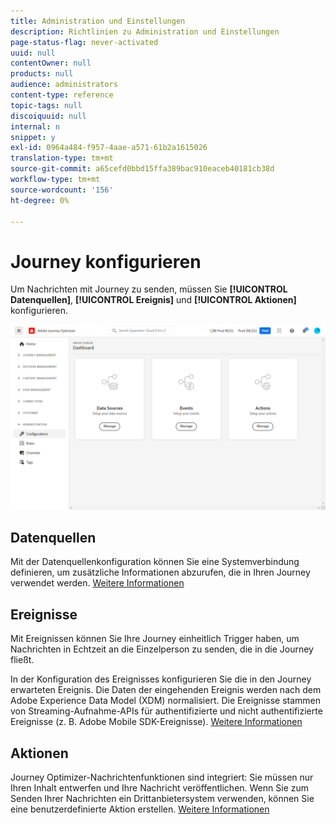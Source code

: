 ```yaml
---
title: Administration und Einstellungen
description: Richtlinien zu Administration und Einstellungen
page-status-flag: never-activated
uuid: null
contentOwner: null
products: null
audience: administrators
content-type: reference
topic-tags: null
discoiquuid: null
internal: n
snippet: y
exl-id: 0964a484-f957-4aae-a571-61b2a1615026
translation-type: tm+mt
source-git-commit: a65cefd0bbd15ffa389bac910eaceb40181cb38d
workflow-type: tm+mt
source-wordcount: '156'
ht-degree: 0%

---
```


# Journey konfigurieren

Um Nachrichten mit Journey zu senden, müssen Sie **[!UICONTROL Datenquellen]**, **[!UICONTROL Ereignis]** und **[!UICONTROL Aktionen]** konfigurieren.

![](../assets/admin-menu.png)

## Datenquellen

Mit der Datenquellenkonfiguration können Sie eine Systemverbindung definieren, um zusätzliche Informationen abzurufen, die in Ihren Journey verwendet werden. [Weitere Informationen](../../using/datasource/about-data-sources.md)

## Ereignisse

Mit Ereignissen können Sie Ihre Journey einheitlich Trigger haben, um Nachrichten in Echtzeit an die Einzelperson zu senden, die in die Journey fließt.

In der Konfiguration des Ereignisses konfigurieren Sie die in den Journey erwarteten Ereignis. Die Daten der eingehenden Ereignis werden nach dem Adobe Experience Data Model (XDM) normalisiert. Die Ereignisse stammen von Streaming-Aufnahme-APIs für authentifizierte und nicht authentifizierte Ereignisse (z. B. Adobe Mobile SDK-Ereignisse). [Weitere Informationen](../../using/event/about-events.md)

## Aktionen

Journey Optimizer-Nachrichtenfunktionen sind integriert: Sie müssen nur Ihren Inhalt entwerfen und Ihre Nachricht veröffentlichen. Wenn Sie zum Senden Ihrer Nachrichten ein Drittanbietersystem verwenden, können Sie eine benutzerdefinierte Aktion erstellen. [Weitere Informationen](../../using/action/action.md)
